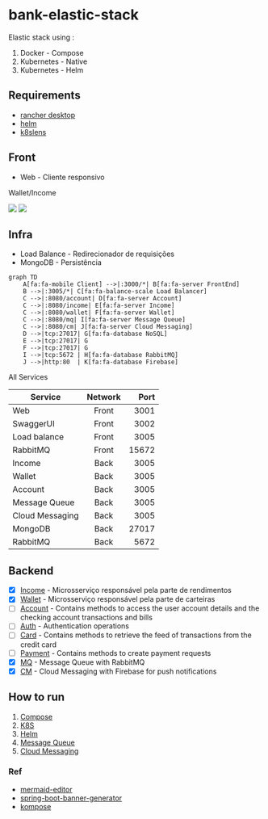 # bank-elastic-stack

Elastic stack using :

1. Docker - Compose
2. Kubernetes - Native
3. Kubernetes - Helm

## Requirements

* [rancher desktop](https://rancherdesktop.io/)
* [helm](https://rancherdesktop.io/)
* [k8slens](https://k8slens.dev/)

## Front
* Web - Cliente responsivo 

Wallet/Income

![](doc/wallet.png)
![](doc/income-cdi.png)

## Infra
* Load Balance - Redirecionador de requisições 
* MongoDB      - Persistência

```mermaid
graph TD
    A[fa:fa-mobile Client] -->|:3000/*| B[fa:fa-server FrontEnd]
    B -->|:3005/*| C[fa:fa-balance-scale Load Balancer]
    C -->|:8080/account| D[fa:fa-server Account]
    C -->|:8080/income| E[fa:fa-server Income]
    C -->|:8080/wallet| F[fa:fa-server Wallet]
    C -->|:8080/mq| I[fa:fa-server Message Queue]
    C -->|:8080/cm| J[fa:fa-server Cloud Messaging]
    D -->|tcp:27017| G[fa:fa-database NoSQL]
    E -->|tcp:27017| G
    F -->|tcp:27017| G
    I -->|tcp:5672 | H[fa:fa-database RabbitMQ]
    J -->|http:80  | K[fa:fa-database Firebase]
```

All Services 

| Service         | Network |   Port |
|-----------------|:-------:|-------:|
| Web             |  Front  |   3001 |
| SwaggerUI       |  Front  |   3002 |
| Load balance    |  Front  |   3005 |
| RabbitMQ        |  Front  |  15672 |
| Income          |  Back   |   3005 |
| Wallet          |  Back   |   3005 |
| Account         |  Back   |   3005 |
| Message Queue   |  Back   |   3005 |
| Cloud Messaging |  Back   |   3005 |
| MongoDB         |  Back   |  27017 |
| RabbitMQ        |  Back   |   5672 |

## Backend
- [x] [Income](app/backend/income)  - Microsserviço responsável pela parte de rendimentos
- [x] [Wallet](app/backend/wallet)   - Microsserviço responsável pela parte de carteiras
- [ ] [Account](app/backend/account)  - Contains methods to access the user account details and the checking account transactions and bills
- [ ] [Auth](app/backend/auth)     - Authentication operations
- [ ] [Card](app/backend/card)     - Contains methods to retrieve the feed of transactions from the credit card
- [ ] [Payment](app/backend/payment)  - Contains methods to create payment requests
- [x] [MQ](app/backend/mq)  - Message Queue with RabbitMQ
- [x] [CM](app/backend/cm)  - Cloud Messaging with Firebase for push notifications

## How to run

1. [Compose](COMPOSE.md)
2. [K8S](K8S.md)
3. [Helm](HELM.md)
4. [Message Queue](MQ.md)
5. [Cloud Messaging](CM.md)

### Ref

* [mermaid-editor](https://mermaidjs.github.io/mermaid-live-editor)
* [spring-boot-banner-generator](https://springhow.com/spring-boot-banner-generator/)
* [kompose](https://kompose.io/)
